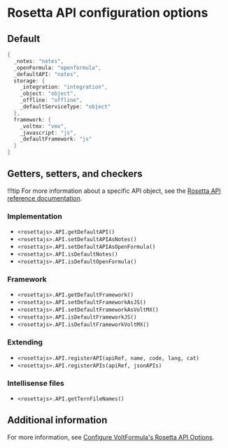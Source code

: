 # Rosetta API configuration options

## Default

```java
{
  _notes: "notes",
  _openFormula: "openformula",
  _defaultAPI: "notes",
  storage: {
    _integration: "integration",
    _object: "object",
    _offline: "offline",
    _defaultServiceType: "object"
  },
  framework: {
    _voltmx: "vmx",
    _javascript: "js",
    _defaultFramework: "js"
  }
}
```
## Getters, setters, and checkers

!!!tip
    For more information about a specific API object, see the [Rosetta API reference documentation](../javadoc/index.html). 

### Implementation

- `<rosettajs>.API.getDefaultAPI()`
- `<rosettajs>.API.setDefaultAPIAsNotes()`
- `<rosettajs>.API.setDefaultAPIAsOpenFormula()`
- `<rosettajs>.API.isDefaultNotes()`
- `<rosettajs>.API.isDefaultOpenFormula()`

### Framework

- `<rosettajs>.API.getDefaultFramework()`
- `<rosettajs>.API.setDefaultFrameworkAsJS()`
- `<rosettajs>.API.setDefaultFrameworkAsVoltMX()`
- `<rosettajs>.API.isDefaultFrameworkJS()`
- `<rosettajs>.API.isDefaultFrameworkVoltMX()`

### Extending

- `<rosettajs>.API.registerAPI(apiRef, name, code, lang, cat)`
- `<rosettajs>.API.registerAPIs(apiRef, jsonAPIs)`

### Intellisense files

- `<rosettajs>.API.getTernFileNames()`

## Additional information

For more information, see [Configure VoltFormula's Rosetta API Options](../howto/configrosetta.md).
